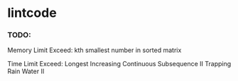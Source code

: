 # lintcode

### TODO:
Memory Limit Exceed:
kth smallest number in sorted matrix

Time Limit Exceed:
Longest Increasing Continuous Subsequence II
Trapping Rain Water II
